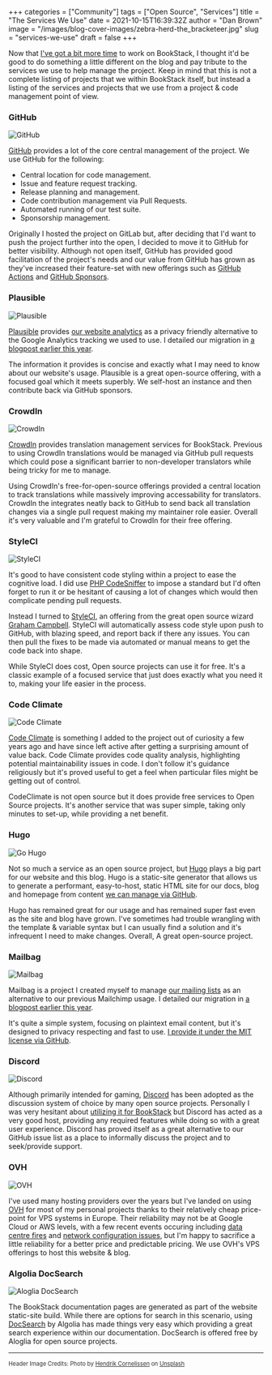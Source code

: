 +++
categories = ["Community"]
tags = ["Open Source", "Services"]
title = "The Services We Use"
date = 2021-10-15T16:39:32Z
author = "Dan Brown"
image = "/images/blog-cover-images/zebra-herd-the_bracketeer.jpg"
slug = "services-we-use"
draft = false
+++

Now that [I've got a bit more time](https://danb.me/blog/posts/leaving-my-job-to-focus-on-open-source/)
to work on BookStack, I thought it'd be good to
do something a little different on the blog and pay tribute to the services we use
to help manage the project. Keep in mind that this is not a complete listing
of projects that we within BookStack itself, but instead a listing of the services
and projects that we use from a project & code management point of view. 


### GitHub

![GitHub](/images/2021/10/github.png)

[GitHub](https://github.com/BookStackApp/BookStack) provides a lot of the core central management of the project.
We use GitHub for the following:

- Central location for code management.
- Issue and feature request tracking.
- Release planning and management.
- Code contribution management via Pull Requests.
- Automated running of our test suite.
- Sponsorship management.

Originally I hosted the project on GitLab but, after deciding that I'd want to push
the project further into the open, I decided to move it to GitHub for better visibility.
Although not open itself, GitHub has provided good facilitation of the project's needs
and our value from GitHub has grown as they've increased their feature-set with new
offerings such as [GitHub Actions](https://github.com/BookStackApp/BookStack/actions)
and [GitHub Sponsors](https://github.com/sponsors/ssddanbrown).

### Plausible

![Plausible](/images/2021/10/plausible.png)

[Plausible](https://plausible.io/) provides [our website analytics](https://analytics.bookstackapp.com/bookstackapp.com) as a privacy friendly alternative
to the Google Analytics tracking we used to use. I detailed our migration
in [a blogpost earlier this year](https://www.bookstackapp.com/blog/replacing-ga-and-mailchimp/).

The information it provides is concise and exactly what I may need to know about our website's usage. Plausible is a great open-source offering, with a focused goal which
it meets superbly. We self-host an instance and then contribute back via GitHub sponsors.

### CrowdIn

![CrowdIn](/images/2021/10/crowdin.png)

[CrowdIn](https://crowdin.com/project/bookstack) provides translation management
services for BookStack. Previous to using CrowdIn translations would be managed
via GitHub pull requests which could pose a significant barrier to non-developer
translators while being tricky for me to manage.

Using CrowdIn's free-for-open-source
offerings provided a central location to track translations while massively
improving accessability for translators. CrowdIn the integrates neatly back to GitHub
to send back all translation changes via a single pull request making my maintainer role
easier. Overall it's very valuable and I'm grateful to CrowdIn for their free offering.

### StyleCI

![StyleCI](/images/2021/10/styleci.png)

It's good to have consistent code styling within a project to ease the cognitive load.
I did use [PHP CodeSniffer](https://github.com/squizlabs/PHP_CodeSniffer) to impose
a standard but I'd often forget to run it or be hesitant of causing a lot of changes
which would then complicate pending pull requests.

Instead I turned to [StyleCI](https://styleci.io/), an offering from the great
open source wizard [Graham Campbell](https://twitter.com/GrahamJCampbell).
StyleCI will automatically assess code style upon push to GitHub, with blazing speed,
and report back if there any issues. You can then pull the fixes to be made
via automated or manual means to get the code back into shape. 

While StyleCI does cost, Open source projects can use it for free. It's a 
classic example of a focused service that just does exactly what you need it to, 
making your life easier in the process. 

### Code Climate

![Code Climate](/images/2021/10/code-climate.png)

[Code Climate](https://codeclimate.com/github/BookStackApp/BookStack) is something
I added to the project out of curiosity a few years ago and have since left active
after getting a surprising amount of value back. Code Climate provides code quality
analysis, highlighting potential maintainability issues in code. 
I don't follow it's guidance religiously but it's proved useful to get a feel
when particular files might be getting out of control. 

CodeClimate is not open source but it does provide free services to Open Source
projects. It's another service that was super simple, taking only minutes to set-up,
while providing a net benefit. 

### Hugo

![Go Hugo](/images/2021/10/gohugo.png)

Not so much a service as an open source project, but [Hugo](https://gohugo.io/) plays a big
part for our website and this blog. Hugo is a static-site generator that allows 
us to generate a performant, easy-to-host, static HTML site for our docs, blog
and homepage from content [we can manage via GitHub](https://github.com/BookStackApp/website).

Hugo has remained great for our usage and has remained super fast even as
the site and blog have grown. I've sometimes had trouble wrangling with the 
template & variable syntax but I can usually find a solution and it's infrequent
I need to make changes. Overall, A great open-source project.

### Mailbag

![Mailbag](/images/2021/10/mailbag.png)

Mailbag is a project I created myself to manage [our mailing lists](https://updates.bookstackapp.com/signup/bookstack-news-and-updates) as an alternative
to our previous Mailchimp usage.  I detailed our migration
in [a blogpost earlier this year](https://www.bookstackapp.com/blog/replacing-ga-and-mailchimp/).

It's quite a simple system, focusing on plaintext email content,
but it's designed to privacy respecting and fast to use. [I provide it under the 
MIT license via GitHub](https://github.com/ssddanbrown/mailbag).

### Discord

![Discord](/images/2021/10/discord.png)

Although primarily intended for gaming, [Discord](https://discord.com/) has been 
adopted as the discussion system of choice by many open source projects.
Personally I was very hesitant about [utilizing it for BookStack](https://discord.com/invite/ztkBqR2)
but Discord has acted as a very good host,
providing any required features while doing so with a 
great user experience. Discord has proved itself as a great alternative to our 
GitHub issue list as a place to informally discuss the project and to seek/provide
support.

### OVH

![OVH](/images/2021/10/ovh.png)

I've used many hosting providers over the years but I've landed on using
[OVH](https://www.ovh.co.uk/) for most of my personal projects thanks to their
relatively cheap price-point for VPS systems in Europe.
Their reliability may not be at Google Cloud or AWS levels, with a few recent events
occuring including [data centre fires](https://www.reuters.com/article/us-france-ovh-fire-idUSKBN2B20NU)
and [network configuration issues](https://www.theregister.com/2021/10/13/ovh_outage/),
but I'm happy to sacrifice a little reliability for a better price and
predictable pricing. We use OVH's VPS offerings to host this website & blog.


### Algolia DocSearch

![Aloglia DocSearch](/images/2021/10/docsearch.png)

The BookStack documentation pages are generated as part of the website static-site build.
While there are options for search in this scenario, using [DocSearch](https://docsearch.algolia.com/) by Algolia has made things very easy which providing a 
great search experience within our documentation. DocSearch is offered free
by Aloglia for open source projects.


----

<span style="font-size: 0.8em;opacity:0.9;">Header Image Credits: <span>Photo by <a href="https://unsplash.com/@the_bracketeer?utm_source=unsplash&amp;utm_medium=referral&amp;utm_content=creditCopyText">Hendrik Cornelissen</a> on <a href="https://unsplash.com/?utm_source=unsplash&amp;utm_medium=referral&amp;utm_content=creditCopyText">Unsplash</a></span></span>